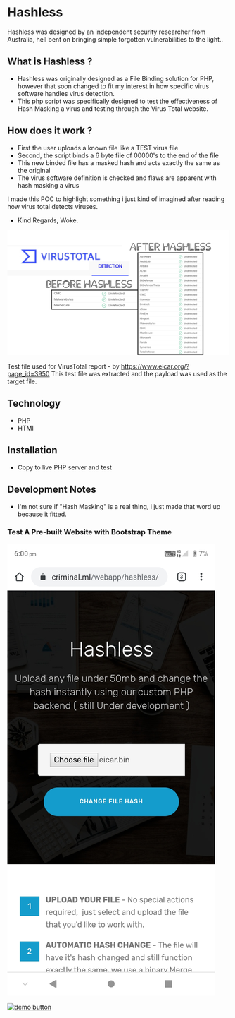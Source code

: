 # Hashless
Hashless was designed by an independent security researcher from Australia, hell bent on bringing simple forgotten vulnerabilities to the light..    

## What is Hashless ?
* Hashless was originally designed as a File Binding solution for PHP, however that soon changed to fit my interest in how specific virus software handles virus detection.    
* This php script was specifically designed to test the effectiveness of Hash Masking a virus and testing through the Virus Total website.

## How does it work ?
* First the user uploads a known file like a TEST virus file
* Second, the script binds a 6 byte file of 00000's to the end of the file 
* This new binded file has a masked hash and acts exactly the same as the original
* The virus software definition is checked and flaws are apparent with hash masking a virus

    
I made this POC to highlight something i just kind of imagined after reading how virus total detects viruses.   

    

- Kind Regards, Woke.      
    

![screen](IMG_20200925_175123.jpg)      
    
Test file used for VirusTotal report - by https://www.eicar.org/?page_id=3950
This test file was extracted and the payload was used as the target file.

## Technology   
* PHP   
* HTMl   

## Installation
* Copy to live PHP server and test 

    
## Development Notes    
* I'm not sure if "Hash Masking" is a real thing, i just made that word up because it fitted.

### Test A Pre-built Website with Bootstrap Theme
![screen](Screenshot_2020-09-25-18-00-30.jpg)      
    
[![demo button](https://i.imgur.com/3Ugm8J7.jpg)](https://criminal.ml/webapp/hashless) 

